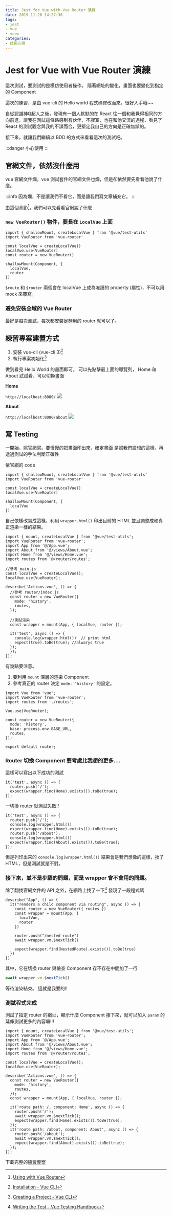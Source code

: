 ```yaml
---
title: Jest for Vue with Vue Router 演練
date: 2019-11-26 14:27:36
tags:
- jest
- vue
- vuex
categories:
- 技術心得
---
```

# Jest for Vue with Vue Router 演練

這次測試，要測試的是模仿使用者操作。
隨著網址的變化，畫面也要變化到指定的 Component

這次的練習，是由 vue-cli 的 Hello world 程式碼修改而來。很好入手哦~~

自從認識神Q超人之後，發現有一個人默默的在 React 往一個和我覺得相同的方向前進，讓我在測試這條路感到有伙伴，不寂寞，也在和他交流的過程，看見了 React 的測試觀念與我的不謀而合，更堅定我自己的方向是正確無誤的。

接下來，就讓我們繼續以 BDD 的方式來看看這次的測試吧。

:::danger
小心使用
:::

## 官網文件，依然沒什麼用

vue 官網文件爛，vue 測試套件的官網文件也爛，但是卻依然要先看看他說了什麼。

:::info
因為爛，不是讓我們不看它，而是讓我們寫文章補充它。
:::

由這個章節[^TestWithVueRouter]，我們可以先看看官網說了什麼

[^TestWithVueRouter]: [Using with Vue Router](https://vue-test-utils.vuejs.org/guides/#using-with-vue-router)

### `new VueRouter()` 物件，要長在 `LocalVue` 上面

```javascript=
import { shallowMount, createLocalVue } from '@vue/test-utils'
import VueRouter from 'vue-router'

const localVue = createLocalVue()
localVue.use(VueRouter)
const router = new VueRouter()

shallowMount(Component, {
  localVue,
  router
})
```

`$route` 和 `$router` 兩個會在 localVue 上成為唯讀的 property (屬性)，不可以用 mock 來覆寫。

### 避免安裝全域的 Vue Router

最好是每次測試，每次都安裝足夠用的 router 就可以了。

## 練習專案建置方式

1. 安裝 vue-cli (vue-cli 3)[^installVuecli]
2. 執行專案初始化[^vuecliCreate]

[^installVuecli]: [Installation - Vue CLI](https://cli.vuejs.org/guide/installation.html)

[^vuecliCreate]: [Creating a Project - Vue CLI](https://cli.vuejs.org/guide/creating-a-project.html#vue-create)

做到看見 Hello World 的畫面即可。
可以先點擊最上面的導覽列， Home 和 About 試試看，可以切換畫面

**Home**

`http://localhost:8080/`
![](https://i.imgur.com/qPhm8tp.png)

**About**

`http://localhost:8080/about`
![](https://i.imgur.com/nJLY0BH.png)

## 寫 Testing

一開始，照官網寫。要慢慢的把畫面印出來，確定畫面 是照我們設想的這樣，再透過測試的手法判斷正確性

依官網的 code

```javascript=
import { shallowMount, createLocalVue } from '@vue/test-utils'
import VueRouter from 'vue-router'

const localVue = createLocalVue()
localVue.use(VueRouter)

shallowMount(Component, {
  localVue
})
```

自己依樣改寫成這樣，利用 `wrapper.html()` 印出目前的 HTML 並且調整成和真正渲染一樣的結果。

```javascript=
import { mount, createLocalVue } from '@vue/test-utils';
import VueRouter from 'vue-router';
import App from '@/App.vue';
import About from '@/views/About.vue';
import Home from '@/views/Home.vue';
import routes from '@/router/routes';

//參考 main.js
const localVue = createLocalVue();
localVue.use(VueRouter);

describe('Actions.vue', () => {
  //參考 router/index.js
  const router = new VueRouter({
    mode: 'history',
    routes,
  });

  //測試渲染
  const wrapper = mount(App, { localVue, router });

  it('test', async () => {
    console.log(wrapper.html())  // print html
    expect(true).toBe(true); //alwarys true
  });
  });
});
```

有幾點要注意。

1. 要利用 `mount` 深層的渲染 Component
1. 參考真正的 router 決定 `mode: 'history'` 的設定。

```javascript=
import Vue from 'vue';
import VueRouter from 'vue-router';
import routes from './routes';

Vue.use(VueRouter);

const router = new VueRouter({
  mode: 'history',
  base: process.env.BASE_URL,
  routes,
});

export default router;
```

### Router 切換 Component 要考慮比我想的更多....

這樣可以寫出以下成功的測試

```javascript=
it('test', async () => {
  router.push('/');
  expect(wrapper.find(Home).exists()).toBe(true);
});
```

一切換 router 就測試失敗!!

```javascript=
it('test', async () => {
  router.push('/');
  console.log(wrapper.html())
  expect(wrapper.find(Home).exists()).toBe(true);
  router.push('/about');
  console.log(wrapper.html())
  expect(wrapper.find(About).exists()).toBe(true);
});
```

但是列印出來的 `console.log(wrapper.html())` 結果會是我們想像的這樣，換了 HTML，但是測試就是不對。

### 接下來，並不是步驟的問題，而是 wrapper 會不會用的問題。

除了翻找官網文件的 API 之外，在網路上找了一下[^VueTestingHandbook] 發現了一段程式碼

```javascript=
describe("App", () => {
  it("renders a child component via routing", async () => {
    const router = new VueRouter({ routes })
    const wrapper = mount(App, {
      localVue,
      router
    })

    router.push("/nested-route")
    await wrapper.vm.$nextTick()

    expect(wrapper.find(NestedRoute).exists()).toBe(true)
  })
})
```

[^VueTestingHandbook]: [Writing the Test - Vue Testing Handbook](https://lmiller1990.github.io/vue-testing-handbook/vue-router.html#writing-the-test)

其中，它在切換 router 與檢查 Component 存不存在中間加了一行

```javascript
await wrapper.vm.$nextTick()
```

等待渲染結束。
這就是我要的!!

### 測試程式完成

測試了指定 router 的網址，顯示什麼 Component
接下來，就可以加入 `param` 的延伸測試更多的內容囉!!!

```javascript=
import { mount, createLocalVue } from '@vue/test-utils';
import VueRouter from 'vue-router';
import App from '@/App.vue';
import About from '@/views/About.vue';
import Home from '@/views/Home.vue';
import routes from '@/router/routes';

const localVue = createLocalVue();
localVue.use(VueRouter);

describe('Actions.vue', () => {
  const router = new VueRouter({
    mode: 'history',
    routes,
  });
  const wrapper = mount(App, { localVue, router });

  it('route path: /, component: Home', async () => {
    router.push('/');
    await wrapper.vm.$nextTick();
    expect(wrapper.find(Home).exists()).toBe(true);
  });
  it('route path: /about, component: About', async () => {
    router.push('/about');
    await wrapper.vm.$nextTick();
    expect(wrapper.find(About).exists()).toBe(true);
  });
});
```

下載完整的[練習專案](https://github.com/dwatow/vue-router-jest-demo)